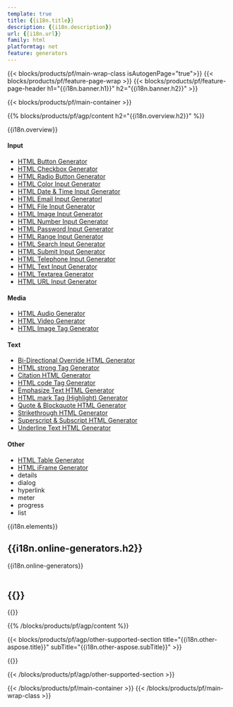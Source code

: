 ```yaml
---
template: true
title: {{i18n.title}}
description: {{i18n.description}}
url: {{i18n.url}}
family: html
platformtag: net
feature: generators
---
```


{{< blocks/products/pf/main-wrap-class isAutogenPage="true">}}
{{< blocks/products/pf/feature-page-wrap >}}
{{< blocks/products/pf/feature-page-header h1="{{i18n.banner.h1}}"  h2="{{i18n.banner.h2}}" >}}

{{< blocks/products/pf/main-container >}}

{{% blocks/products/pf/agp/content h2="{{i18n.overview.h2}}" %}}

{{i18n.overview}}
<br>

<div class="row">
	<div class="col-md-3">
        <h4>Input</h4>				
		<ul>
			<li><a href="/html/{{lang.url-fragment}}net/generators/button/" >HTML Button Generator</a></li>
			<li><a href="/html/{{lang.url-fragment}}net/generators/checkbox/" >HTML Checkbox Generator</a></li>
			<li><a href="/html/{{lang.url-fragment}}net/generators/radio/" >HTML Radio Button Generator</a></li>
            <li><a href="/html/{{lang.url-fragment}}net/generators/color/" >HTML Color Input Generator</a></li>
            <li><a href="/html/{{lang.url-fragment}}net/generators/date-time/" >HTML Date & Time Input Generator</a></li>
            <li><a href="/html/{{lang.url-fragment}}net/generators/email/" >HTML Email Input Generatorl</a></li>
            <li><a href="/html/{{lang.url-fragment}}net/generators/file/" >HTML File Input Generator</a></li>
            <li><a href="/html/{{lang.url-fragment}}net/generators/image-input/" >HTML Image Input Generator</a></li>
            <li><a href="/html/{{lang.url-fragment}}net/generators/number/" >HTML Number Input Generator</a></li>
            <li><a href="/html/{{lang.url-fragment}}net/generators/password/" >HTML Password Input Generator</a></li>
            <li><a href="/html/{{lang.url-fragment}}net/generators/range/" >HTML Range Input Generator</a></li>
			<li><a href="/html/{{lang.url-fragment}}net/generators/search/" >HTML Search Input Generator</a></li>
			<li><a href="/html/{{lang.url-fragment}}net/generators/submit/" >HTML Submit Input Generator</a></li>
			<li><a href="/html/{{lang.url-fragment}}net/generators/telephone/" >HTML Telephone Input Generator</a></li>
			<li><a href="/html/{{lang.url-fragment}}net/generators/text/" >HTML Text Input Generator</a></li>
			<li><a href="/html/{{lang.url-fragment}}net/generators/textarea/" >HTML Textarea Generator</a></li>
			<li><a href="/html/{{lang.url-fragment}}net/generators/url-input/" >HTML URL Input Generator</a></li>					
		</ul>
	</div>
	<div class="col-md-3">		
		<h4>Media</h4>
        <ul>
			<li><a href="/html/{{lang.url-fragment}}net/generators/audio/" >HTML Audio Generator</a></li>
			<li><a href="/html/{{lang.url-fragment}}net/generators/video/" >HTML Video Generator</a></li>
			<li><a href="/html/{{lang.url-fragment}}net/generators/image/" >HTML Image Tag Generator</a></li>
        </ul>
	</div>
	<div class="col-md-3">		
		<h4>Text</h4>
        <ul>
			<li><a href="/html/{{lang.url-fragment}}net/generators/bdo/" >Bi-Directional Override HTML Generator</a></li>
			<li><a href="/html/{{lang.url-fragment}}net/generators/strong/" >HTML strong Tag Generator</a></li>
			<li><a href="/html/{{lang.url-fragment}}net/generators/cite/" >Citation HTML Generator</a></li>
			<li><a href="/html/{{lang.url-fragment}}net/generators/code/" >HTML code Tag Generator</a></li>
			<li><a href="/html/{{lang.url-fragment}}net/generators/emphasize/" >Emphasize Text HTML Generator</a></li>
			<li><a href="/html/{{lang.url-fragment}}net/generators/mark/" >HTML mark Tag (Highlight) Generator</a></li>
			<li><a href="/html/{{lang.url-fragment}}net/generators/quote-blockquote/" >Quote & Blockquote HTML Generator</a></li>
			<li><a href="/html/{{lang.url-fragment}}net/generators/strikethrough/" >Strikethrough HTML Generator</a></li>
			<li><a href="/html/{{lang.url-fragment}}net/generators/superscript-subscript/" >Superscript & Subscript HTML Generator</a></li>
			<li><a href="/html/{{lang.url-fragment}}net/generators/underline/" >Underline Text HTML Generator</a></li>								
		</ul>
	</div>
    <div class="col-md-3">		
		<h4>Other</h4>
        <ul>
			<li><a href="/html/{{lang.url-fragment}}net/generators/table/" >HTML Table Generator</a></li>
			<li><a href="/html/{{lang.url-fragment}}net/generators/iframe/" >HTML iFrame Generator</a></li>
			<li>details</li>
			<li>dialog</li>
			<li>hyperlink</li>
			<li>meter</li>
			<li>progress</li>
			<li>list</li>								
		</ul>
	</div>	
</div>

{{i18n.elements}}
<br>

<h2>{{i18n.online-generators.h2}}</h2>

{{i18n.online-generators}}
<br><br>

<h2>{{<import path="/{{lang}}/partials/_install.md" section="net.h2">}}</h2>

{{<import path="/{{lang}}/partials/_install.md" section="{{i18n.platformtag}}">}}

{{% /blocks/products/pf/agp/content %}}

{{< blocks/products/pf/agp/other-supported-section title="{{i18n.other-aspose.title}}" subTitle="{{i18n.other-aspose.subTitle}}" >}}

{{<import path="/{{lang}}/partials/_othersupported.md" section="aspose">}}

{{< /blocks/products/pf/agp/other-supported-section >}}

{{< /blocks/products/pf/main-container >}}
{{< /blocks/products/pf/main-wrap-class >}}